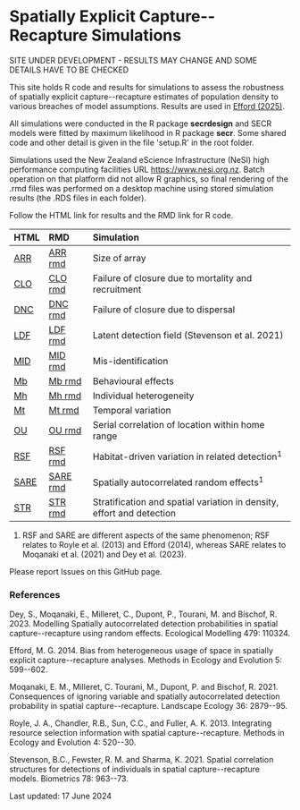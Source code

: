 # Spatially Explicit Capture--Recapture Simulations

SITE UNDER DEVELOPMENT - RESULTS MAY CHANGE AND SOME DETAILS HAVE TO BE CHECKED

This site holds R code and results for simulations to assess the robustness of spatially explicit capture--recapture estimates of population density to various breaches of model assumptions. Results are used in [Efford (2025)](https://murrayefford.github.io/SECRbook/).

All simulations were conducted in the R package **secrdesign** and SECR models were fitted by maximum likelihood in R package **secr**. Some shared code and other detail is given in the file 'setup.R' in the root folder.

Simulations used the New Zealand eScience Infrastructure (NeSI) high performance computing facilities URL https://www.nesi.org.nz. Batch operation on that platform did not allow R graphics, so final rendering of the .rmd files was performed on a desktop machine using stored simulation results (the .RDS files in each folder).

Follow the HTML link for results and the RMD link for R code.

| HTML | RMD | Simulation| 
|:-|:--|:--------------------|
| [ARR]  | [ARR rmd]  | Size of array |
| [CLO]  | [CLO rmd]  | Failure of closure due to mortality and recruitment |
| [DNC]  | [DNC rmd]  | Failure of closure due to dispersal |
| [LDF]  | [LDF rmd]  | Latent detection field (Stevenson et al. 2021) |
| [MID]  | [MID rmd]  | Mis-identification |
| [Mb]   | [Mb rmd]   | Behavioural effects |
| [Mh]   | [Mh rmd]   | Individual heterogeneity |
| [Mt]   | [Mt rmd]   | Temporal variation |
| [OU]   | [OU rmd]   | Serial correlation of location within home range |
| [RSF]  | [RSF rmd]  | Habitat-driven variation in related detection<sup>1</sup> |
| [SARE] | [SARE rmd] | Spatially autocorrelated random effects<sup>1</sup> |
| [STR]  | [STR rmd]  | Stratification and spatial variation in density, effort and detection |

1. RSF and SARE are different aspects of the same phenomenon; RSF relates to Royle et al. (2013) and Efford (2014), whereas SARE relates to Moqanaki et al. (2021) and Dey et al. (2023).

Please report Issues on this GitHub page. 

### References

Dey, S., Moqanaki, E., Milleret, C., Dupont, P., Tourani, M. and Bischof, R. 2023. Modelling Spatially autocorrelated detection probabilities in spatial capture--recapture using random effects. Ecological Modelling 479: 110324.

Efford, M. G. 2014. Bias from heterogeneous usage of space in spatially explicit capture--recapture analyses. Methods in Ecology and Evolution 5: 599--602.

Moqanaki, E. M., Milleret, C. Tourani, M., Dupont, P. and Bischof, R. 2021. Consequences of ignoring variable and spatially autocorrelated detection probability in spatial capture--recapture. Landscape Ecology 36: 2879--95. 

Royle, J. A., Chandler, R.B., Sun, C.C., and Fuller, A. K. 2013. Integrating resource selection information with spatial capture--recapture. Methods in Ecology and Evolution 4: 520--30.

Stevenson, B.C., Fewster, R. M. and Sharma, K. 2021. Spatial correlation structures for detections of individuals in spatial capture--recapture models. Biometrics 78: 963--73.

Last updated: 17 June 2024

[ARR]: https://htmlpreview.github.io/?https://github.com/MurrayEfford/secr-simulations/blob/main/ARR/secr-simulations-ARR.html
[CLO]: https://htmlpreview.github.io/?https://github.com/MurrayEfford/secr-simulations/blob/main/CLO/secr-simulations-CLO.html
[DNC]: https://htmlpreview.github.io/?https://github.com/MurrayEfford/secr-simulations/blob/main/DNC/secr-simulations-DNC.html
[LDF]: https://htmlpreview.github.io/?https://github.com/MurrayEfford/secr-simulations/blob/main/LDF/secr-simulations-LDF.html
[MID]: https://htmlpreview.github.io/?https://github.com/MurrayEfford/secr-simulations/blob/main/MID/secr-simulations-MID.html
[Mb]: https://htmlpreview.github.io/?https://github.com/MurrayEfford/secr-simulations/blob/main/Mb/secr-simulations-Mb.html
[Mh]: https://htmlpreview.github.io/?https://github.com/MurrayEfford/secr-simulations/blob/main/Mh/secr-simulations-Mh.html
[Mt]: https://htmlpreview.github.io/?https://github.com/MurrayEfford/secr-simulations/blob/main/Mt/secr-simulations-Mt.html
[OU]: https://htmlpreview.github.io/?https://github.com/MurrayEfford/secr-simulations/blob/main/OU/secr-simulations-OU.html
[RSF]: https://htmlpreview.github.io/?https://github.com/MurrayEfford/secr-simulations/blob/main/RSF/secr-simulations-RSF.html
[SARE]: https://htmlpreview.github.io/?https://github.com/MurrayEfford/secr-simulations/blob/main/SARE/secr-simulations-SARE.html
[STR]: https://htmlpreview.github.io/?https://github.com/MurrayEfford/secr-simulations/blob/main/STR/secr-simulations-STR.html

[ARR rmd]: SARE/secr-simulations-ARR.rmd
[CLO rmd]: CLO/secr-simulations-CLO.rmd
[DNC rmd]: DNC/secr-simulations-DNC.rmd
[LDF rmd]: LDF/secr-simulations-LDF.rmd
[MID rmd]: DNC/secr-simulations-MID.rmd
[Mb rmd]: Mb/secr-simulations-Mb.rmd
[Mh rmd]: Mh/secr-simulations-Mh.rmd
[Mt rmd]: Mt/secr-simulations-Mt.rmd
[OU rmd]: OU/secr-simulations-OU.rmd
[RSF rmd]: RSF/secr-simulations-RSF.rmd
[SARE rmd]: SARE/secr-simulations-SARE.rmd
[STR rmd]: STR/secr-simulations-STR.rmd
